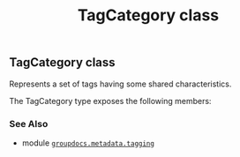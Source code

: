 ﻿---
title: TagCategory class
second_title: GroupDocs.Metadata for Python via .NET API References
description: 
type: docs
url: /python-net/groupdocs.metadata.tagging/tagcategory/
is_root: false
weight: 90
---

## TagCategory class

Represents a set of tags having some shared characteristics.



The TagCategory type exposes the following members:


### See Also
* module [`groupdocs.metadata.tagging`](..)
